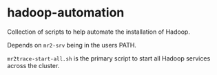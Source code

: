 hadoop-automation
=================

Collection of scripts to help automate the installation of Hadoop.

Depends on `mr2-srv` being in the users PATH.

`mr2trace-start-all.sh` is the primary script to start all Hadoop services across the cluster.